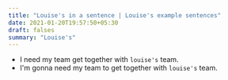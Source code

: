 ```yaml
---
title: "Louise's in a sentence | Louise's example sentences"
date: 2021-01-20T19:57:50+05:30
draft: falses
summary: "Louise's"
---
```

- I need my team get together with `louise's` team.
- I'm gonna need my team to get together with `louise's` team.
                 
